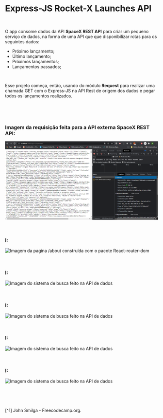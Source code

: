 # Express-JS Rocket-X Launches API


<br />

O app consome dados da API **SpaceX REST API** para criar um pequeno serviço de dados, na forma de uma API que que disponibilizar rotas para os seguintes dados:

- Próximo lançamento;
- Último lançamento;
- Próximos lançamentos;
- Lançamentos passados;

<br />

Esse projeto começa, então, usando do módulo **Request** para realizar uma chamada GET com o Express-JS na API Rest de origem dos dados e pegar todos os lançamentos realizados. 

<br />



[]()

<br />


### Imagem da requisição feita para a API externa **SpaceX REST API**:  

![Imagem da requisição feita para a API externa SpaceX REST API](/public/images/express-fazendo-requisição-como-cliente.png)

<br />

### I:

![Imagem da pagina /about construída com o pacote React-router-dom](/public/images/)

<br />

### I:

![Imagem do sistema de busca feito na API de dados](/public/images/)

<br />

### I:

![Imagem do sistema de busca feito na API de dados](/public/images/)

<br />

### I:

![Imagem do sistema de busca feito na API de dados](/public/images/)

<br />

### I:

![Imagem do sistema de busca feito na API de dados](/public/images/)

<br />




<br />
<br />

[^1] John Smilga - Freecodecamp.org.
